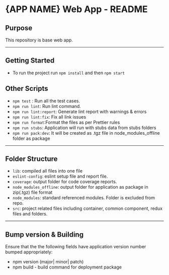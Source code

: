 # {APP NAME} Web App - README

## Purpose

This repository is base web app.

---

## Getting Started

-   To run the project run `npm install` and then `npm start`

## Other Scripts

-   `npm test` : Run all the test cases.
-   `npm run lint`: Run lint command.
-   `npm run lint:report`: Generate lint report with warnings & errors
-   `npm run lint:fix`: Fix all link issues
-   `npm run format`:Format the files as per Prettier rules
-   `npm run stubs`: Application will run with stubs data from stubs folders
-   `npm run pack:dev`: It will be created as .tgz file in node_modules_offline folder as package

---

## Folder Structure

-   `lib`: compiled all files into one file
-   `eslint-config`: eslint setup file and report file.
-   `coverage`: output folder for code coverage reports.
-   `node_modules_offline`: output folder for application as package in zip(.tgz) file format
-   `node_modules`: standard referenced modules. Folder is excluded from repo.
-   `src`: project related files including container, common component, redux files and folders.

---

## Bump version & Building

Ensure that the the following fields have application version number bumped appropriately:

-   npm version (major| minor| patch)
-   npm build - build command for deployment package
